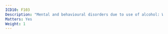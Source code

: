 ```yaml
---
ICD10: F103
Description: "Mental and behavioural disorders due to use of alcohol: Withdrawal state"
Matters: Yes
Weight: 1
---
```

